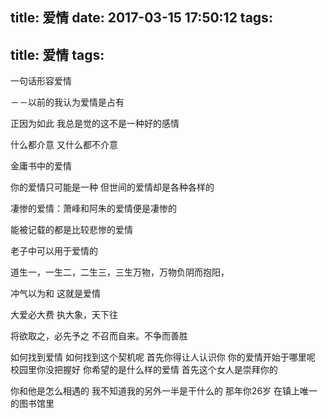 title: 爱情
date: 2017-03-15 17:50:12
tags:
---
title: 爱情
tags:
---

一句话形容爱情

－－以前的我认为爱情是占有 

正因为如此 我总是觉的这不是一种好的感情

什么都介意 又什么都不介意

金庸书中的爱情

你的爱情只可能是一种 但世间的爱情却是各种各样的

凄惨的爱情：萧峰和阿朱的爱情便是凄惨的

能被记载的都是比较悲惨的爱情

老子中可以用于爱情的

道生一，一生二，二生三，三生万物，万物负阴而抱阳，

冲气以为和 这就是爱情

大爱必大费
执大象，天下往

将欲取之，必先予之
不召而自来。不争而善胜

如何找到爱情
如何找到这个契机呢 首先你得让人认识你
你的爱情开始于哪里呢 校园里你没把握好
你希望的是什么样的爱情 首先这个女人是崇拜你的

你和他是怎么相遇的
我不知道我的另外一半是干什么的
那年你26岁 在镇上唯一的图书馆里 
